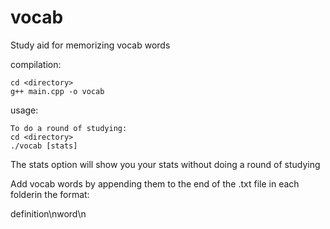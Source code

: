 # vocab
Study aid for memorizing vocab words

compilation:

	cd <directory>
	g++ main.cpp -o vocab

usage:

	To do a round of studying:
	cd <directory>
	./vocab [stats]

The stats option will show you your stats without doing a round of studying

Add vocab words by appending them to the end of the .txt file in each folderin the format:

definition\nword\n<blank line>
